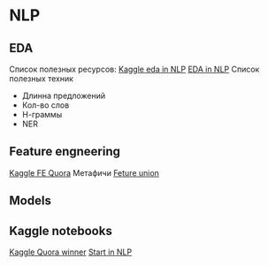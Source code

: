 # NLP
## EDA
Список полезных ресурсов:
[Kaggle eda in NLP](https://www.kaggle.com/code/shahules/basic-eda-cleaning-and-glove)
[EDA in NLP](https://neptune.ai/blog/exploratory-data-analysis-natural-language-processing-tools)
Список полезных техник
* Длинна предложений
* Кол-во слов
* Н-граммы
* NER
## Feature engneering
[Kaggle FE Quora](https://www.kaggle.com/code/sudalairajkumar/simple-exploration-notebook-qiqc/notebook)
Метафичи
[Feture union](https://scikit-learn.org/stable/modules/compose.html#feature-union)
## Models

## Kaggle notebooks
[Kaggle Quora winner](https://www.kaggle.com/compeкtitions/quora-insincere-questions-classification/discussion/80568)
[Start in NLP](https://www.kaggle.com/competitions/quora-insincere-questions-classification/discussion/71361)
